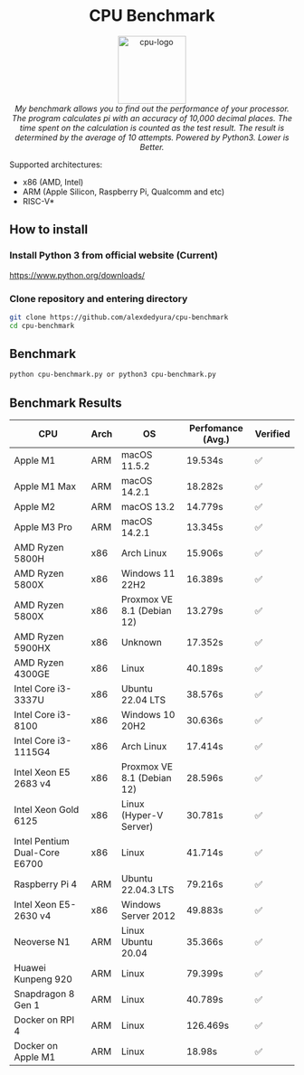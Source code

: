 <h1 align="center">CPU Benchmark</h1>

<p align="center">
  <img src="assets/favicon/cpu.svg" alt="cpu-logo" width="120px" height="120px"/>
  <br>
  <i>My benchmark allows you to find out the performance of your processor. The program calculates pi with an accuracy of 10,000 decimal places. The time spent on the calculation is counted as the test result. The result is determined by the average of 10 attempts. Powered by Python3. Lower is Better.</i>
  <br>
</p>

Supported architectures:
- x86 (AMD, Intel)
- ARM (Apple Silicon, Raspberry Pi, Qualcomm and etc)
- RISC-V*

## How to install
### Install Python 3 from official website (Current)

https://www.python.org/downloads/

### Clone repository and entering directory
```bash
git clone https://github.com/alexdedyura/cpu-benchmark
cd cpu-benchmark
```

## Benchmark

```bash
python cpu-benchmark.py or python3 cpu-benchmark.py
```

## Benchmark Results
| CPU | Arch |  OS | Perfomance (Avg.) | Verified |
|--|--|--|--|--|
| Apple M1 | ARM | macOS 11.5.2 | 19.534s | ✅ |
| Apple M1 Max | ARM | macOS 14.2.1 | 18.282s | ✅ |
| Apple M2 | ARM | macOS 13.2 | 14.779s | ✅ |
| Apple M3 Pro | ARM | macOS 14.2.1 | 13.345s | ✅ |
| AMD Ryzen 5800H | x86 | Arch Linux | 15.906s | ✅ |
| AMD Ryzen 5800X | x86 | Windows 11 22H2 | 16.389s | ✅ |
| AMD Ryzen 5800X | x86 | Proxmox VE 8.1 (Debian 12) | 13.279s | ✅ |
| AMD Ryzen 5900HX | x86 | Unknown | 17.352s | ✅ |
| AMD Ryzen 4300GE | x86 | Linux | 40.189s | ✅ |
| Intel Core i3-3337U | x86 | Ubuntu 22.04 LTS | 38.576s | ✅ |
| Intel Core i3-8100 | x86 | Windows 10 20H2 | 30.636s | ✅ |
| Intel Core i3-1115G4 | x86 | Arch Linux | 17.414s | ✅ |
| Intel Xeon E5 2683 v4 | x86 | Proxmox VE 8.1 (Debian 12) | 28.596s | ✅ |
| Intel Xeon Gold 6125 | x86 | Linux (Hyper-V Server) | 30.781s | ✅ |
| Intel Pentium Dual-Core E6700 | x86 | Linux | 41.714s | ✅ |
| Raspberry Pi 4 | ARM | Ubuntu 22.04.3 LTS | 79.216s | ✅ |
| Intel Xeon E5-2630 v4 | x86 | Windows Server 2012 | 49.883s | ✅ |
| Neoverse N1 | ARM | Linux Ubuntu 20.04 | 35.366s | ✅ |
| Huawei Kunpeng 920 | ARM | Linux | 79.399s | ✅ |
| Snapdragon 8 Gen 1 | ARM | Linux | 40.789s | ✅ |
| Docker on RPI 4 | ARM | Linux | 126.469s | ✅ |
| Docker on Apple M1 | ARM | Linux | 18.98s | ✅ |


